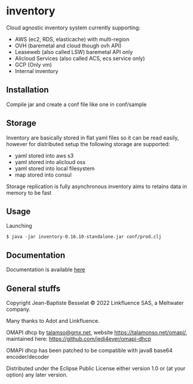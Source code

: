 # inventory

Cloud agnostic inventory system currently supporting:

* AWS (ec2, RDS, elasticache) with multi-region
* OVH (baremetal and cloud though ovh API)
* Leaseweb (also called LSW) baremetal API only
* Alicloud Services (also called ACS, ecs service only)
* GCP (Only vm)
* Internal inventory

## Installation

Compile jar and create a conf file like one in conf/sample

## Storage

Inventory are basically stored in flat yaml files so it can be read easily, however for distributed setup the following storage are supported:

* yaml stored into aws s3
* yaml stored into alicloud oss
* yaml stored into local filesystem
* map stored into consul

Storage replication is fully asynchronous inventory aims to retains data in memory to be fast

## Usage

Launching

    $ java -jar inventory-0.16.10-standalone.jar conf/prod.clj

## Documentation

Documentation is available [here](doc/intro.md)

## General stuffs

Copyright Jean-Baptiste Besselat © 2022 Linkfluence SAS, a Meltwater company.

Many thanks to Adot and Linkfluence. 

OMAPI dhcp by talamso@gmx.net, website <https://talamonso.net/omapi/>, maintained here: <https://github.com/jedi4ever/omapi-dhcp>

OMAPI dhcp has been patched to be compatible with java8 base64 encoder/decoder


Distributed under the Eclipse Public License either version 1.0 or (at
your option) any later version.
